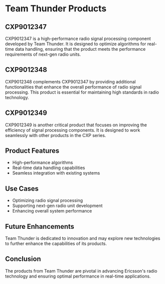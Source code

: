 # Team Thunder Products

## CXP9012347
CXP9012347 is a high-performance radio signal processing component developed by Team Thunder. It is designed to optimize algorithms for real-time data handling, ensuring that the product meets the performance requirements of next-gen radio units.

## CXP9012348
CXP9012348 complements CXP9012347 by providing additional functionalities that enhance the overall performance of radio signal processing. This product is essential for maintaining high standards in radio technology.

## CXP9012349
CXP9012349 is another critical product that focuses on improving the efficiency of signal processing components. It is designed to work seamlessly with other products in the CXP series.

## Product Features
- High-performance algorithms
- Real-time data handling capabilities
- Seamless integration with existing systems

## Use Cases
- Optimizing radio signal processing
- Supporting next-gen radio unit development
- Enhancing overall system performance

## Future Enhancements
Team Thunder is dedicated to innovation and may explore new technologies to further enhance the capabilities of its products.

## Conclusion
The products from Team Thunder are pivotal in advancing Ericsson's radio technology and ensuring optimal performance in real-time applications. 